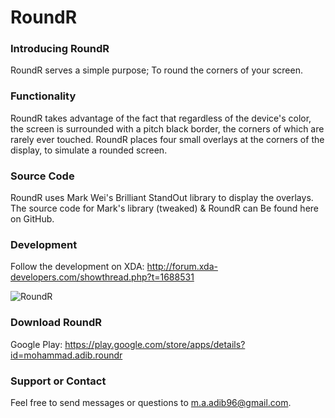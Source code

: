 RoundR
======
### Introducing RoundR
RoundR serves a simple purpose; To round the corners of your screen.

### Functionality
RoundR takes advantage of the fact that regardless of the device's color, the screen is surrounded with a pitch black border, the corners of which are rarely ever touched. RoundR places four small overlays at the corners of the display, to simulate a rounded screen.

### Source Code
RoundR uses Mark Wei's Brilliant StandOut library to display the overlays. The source code for Mark's library (tweaked) & RoundR can Be found here on GitHub.

### Development
Follow the development on XDA: http://forum.xda-developers.com/showthread.php?t=1688531

![RoundR](http://i.imgur.com/vb6sgCT.jpg)

### Download RoundR
Google Play: https://play.google.com/store/apps/details?id=mohammad.adib.roundr

### Support or Contact
Feel free to send messages or questions to m.a.adib96@gmail.com.
